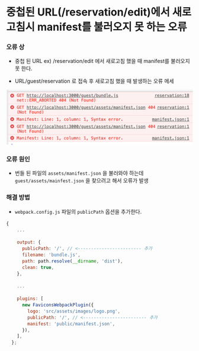 # 중첩된 URL(/reservation/edit)에서 새로고침시 manifest를 불러오지 못 하는 오류



### 오류 상

* 중첩 된 URL ex) /reservation/edit 에서 새로고침 했을 때 manifest를 불러오지 못 한다.



* URL/guest/reservation 로 접속 후 새로고침 했을 때 발생하는 오류 메세

![](<../../.gitbook/assets/image (4).png>)



### 오류 원인

* 번들 된 파일의 `assets/manifest.json`  을 불러와야 하는데 `guest/assets/mainfest.json` 을 찾으려고 해서 오류가 발생

### 해결 방법

* `webpack.config.js` 파일의 `publicPath` 옵션을 추가한다.

```javascript
{
    ...
    
    output: {
      publicPath: '/', // <------------------------ 추가
      filename: 'bundle.js',
      path: path.resolve(__dirname, 'dist'),
      clean: true,
    },
      
    ...  
    
    plugins: [
      new FaviconsWebpackPlugin({
        logo: 'src/assets/images/logo.png',
        publicPath: '/', // <------------------------ 추가
        manifest: 'public/manifest.json',
      }),
    ],
  };
```
